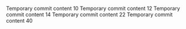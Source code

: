 Temporary commit content 10
Temporary commit content 12
Temporary commit content 14
Temporary commit content 22
Temporary commit content 40
